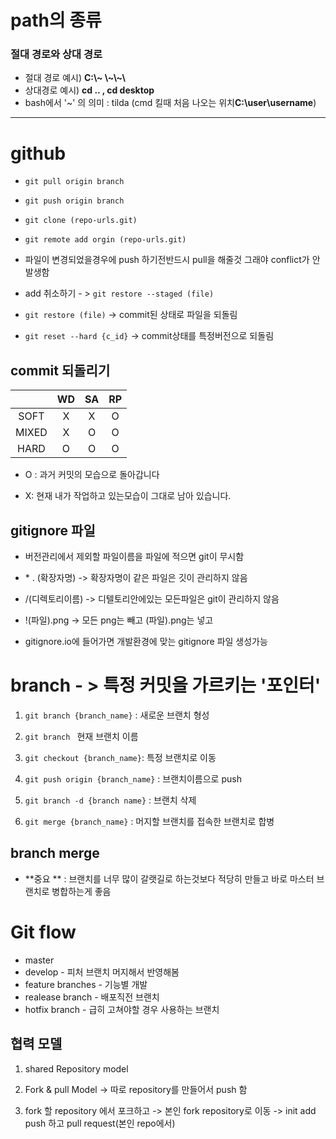 # path의 종류

### 절대 경로와 상대 경로

- 절대 경로 예시) **C:\\~ \\~\\~\\** 
- 상대경로 예시)  **cd .. , cd desktop**
-  bash에서 '~' 의 의미 : tilda (cmd 킬때 처음 나오는 위치**C:\\user\\username**)

---

# github

- `git pull origin branch`
- `git push origin branch`

- `git clone (repo-urls.git)`
- `git remote add orgin (repo-urls.git)`
- 파일이 변경되었을경우에  push 하기전반드시 pull을 해줄것 그래야 conflict가 안발생함

- add 취소하기 - > `git restore --staged (file)`

- `git restore (file)` -> commit된 상태로 파일을 되돌림

- `git reset --hard {c_id}` -> commit상태를 특정버전으로 되돌림

## commit 되돌리기

|       |  WD  |  SA  |  RP  |
| :---: | :--: | :--: | :--: |
| SOFT  |  X   |  X   |  O   |
| MIXED |  X   |  O   |  O   |
| HARD  |  O   |  O   |  O   |



- O : 과거 커밋의 모습으로 돌아갑니다

- X: 현재 내가 작업하고 있는모습이 그대로 남아 있습니다.



## gitignore 파일

- 버전관리에서 제외할 파일이름을 파일에 적으면 git이 무시함

- \* . (확장자명) -> 확장자명이 같은 파일은 깃이 관리하지 않음
- /(디렉토리이름) -> 디텔토리안에있는 모든파일은 git이 관리하지 않음
- !(파일).png -> 모든 png는 빼고 (파일).png는 넣고
- gitignore.io에 들어가면 개발환경에 맞는 gitignore 파일 생성가능

# branch - > 특정 커밋을 가르키는 '포인터'

1. `git branch {branch_name}` : 새로운 브랜치 형성
2. `git branch ` 현재 브랜치 이름
3. `git checkout {branch_name}`: 특정 브랜치로 이동
4. `git push origin {branch_name}` : 브랜치이름으로 push

5. `git branch -d {branch name}` : 브랜치 삭제
6. `git merge {branch_name}` : 머지할 브랜치를 접속한 브랜치로 합병

## branch merge

- **중요 ** : 브랜치를 너무 많이 갈랫길로 하는것보다 적당히 만들고 바로 마스터 브랜치로 병합하는게 좋음

# Git flow

- master 
- develop - 피처 브랜치 머지해서 반영해봄
- feature branches - 기능별 개발
- realease branch - 배포직전 브랜치
- hotfix branch - 급히 고쳐야할 경우 사용하는 브랜치

## 협력 모델

1. shared Repository model
2. Fork & pull Model -> 따로 repository를 만들어서 push 함

3. fork 할 repository 에서 포크하고 -> 본인 fork repository로 이동 -> init add push 하고 pull request(본인 repo에서)

